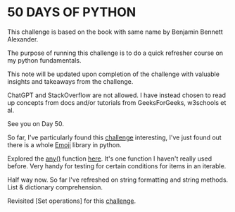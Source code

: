 # 50 DAYS OF PYTHON

This challenge is based on the book with same name by Benjamin Bennett Alexander.

The purpose of running this challenge is to do a quick refresher course on my python fundamentals.

This note will be updated upon completion of the challenge with valuable insights and takeaways from the challenge.

ChatGPT and StackOverflow are not allowed. I have instead chosen to read up concepts from docs and/or tutorials from GeeksForGeeks, w3schools et al.

See you on Day 50.

So far, I've particularly found this [challenge](python_snakes.py) interesting, I've just found out there is a whole [Emoji](https://pypi.org/project/emoji/) library in python.

Explored the [any()](https://www.w3schools.com/python/ref_func_any.asp) function [here](teachers_salary.py). It's one function I haven't really used before. Very handy for testing for certain conditions for items in an iterable.

Half way now.
So far I've refreshed on string formatting and string methods. List & dictionary comprehension.

Revisited [Set operations] for this [challenge](difference.py).